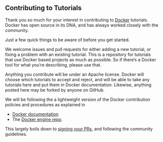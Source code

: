 ## Contributing to Tutorials ##

Thank you so much for your interest in contributing to [Docker](https://docker.com) tutorials. Docker has open source in its DNA, and has always worked closely with the community.

Just a few quick things to be aware of before you get started.

We welcome issues and pull requests for either adding a new tutorial, or fixing a problem with an existing tutorial. This is a repository for tutorials that use Docker based projects as much as possible. So if there’s a Docker tool for what you’re describing, please use that.

Anything you contribute will be under an Apache license. Docker will choose which tutorials to accept and reject, and will be able to take any tutorials here and put them in Docker documentation. Likewise, anything posted here may be forked by anyone on GitHub.

We will be following the a lightweight version of the Docker contribution policies and procedures as explained in
- [Docker documentation](https://docs.docker.com)
- The [Docker engine repo](https://github.com/docker/docker/blob/master/CONTRIBUTING.md).

This largely boils down to [signing your PRs](https://github.com/docker/docker/blob/master/CONTRIBUTING.md#sign-your-work), and following the community guidelines.
